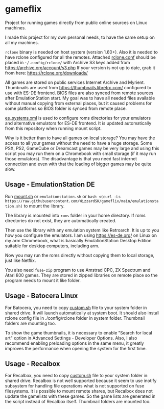 # gameflix

Project for running games directly from public online sources on Linux machines.

I made this project for my own personal needs, to have the same setup on all my machines.

`rclone` binary is needed on host system (version 1.60+). Also it is needed to have rclone configured for all the remotes. Attached [rclone.conf](/.config/rclone/rclone.conf) should be placed in `~/.config/rclone/` with Archive S3 keys added from https://archive.org/account/s3.php If your version is not up to date, grab it from here: https://rclone.org/downloads/

All games are stored on public services Internet Archive and Myrient. Thumbnails are used from https://thumbnails.libretro.com/ configured to use with ES-DE frontend. BIOS files are also synced from remote sources after EmulationStation start. My goal was to have all needed files available without manual copying from external places, but it caused problems for some platforms so BIOS folder is synced from remote place.

[es_systems.xml](.emulationstation/custom_systems/es_systems.xml) is used to configure roms directories for your emulators and alternative emulators for ES-DE frontend. It is updated automatically from this repository when running mount script.

Why is it better than to have all games on local storage? You may have the access to all your games without the need to have a huge storage. Some PSX, PS2, GameCube or Dreamcast games may be very large and using this script you may run them on a Chromebook with small storage (if it may run those emulators). The disadvantage is that you need fast internet connection and even with that the loading of bigger games may be quite slow.

## Usage - EmulationStation DE
Run [mount.sh](mount.sh) or `emulationstation.sh` or `bash <(curl -Ls https://raw.githubusercontent.com/WizzardSK/gameflix/main/emulationstation.sh)` to mount the library.

The library is mounted into `roms` folder in your home directory. If roms directories do not exist, they are automatically created.

Then use the library with any emulation system like Retroarch. It is up to you how you configure the emulators. I am using https://es-de.org/ on Linux on my arm Chromebook, what is basically EmulationStation Desktop Edition suitable for desktop computers, including arm.

Now you may run the roms directly without copying them to local storage, just like Netflix. 

You also need `fuse-zip` program to use Amstrad CPC, ZX Spectrum and Atari 800 games. They are stored in zipped libraries on remote place so the program needs to mount it like folder.

## Usage - Batocera Linux
For Batocera, you need to copy [custom.sh](batocera/share/system/custom.sh) file to your system folder in shared drive. It will launch automatically at system boot. It should also install rclone config file in ./config/rclone folder in system folder. Thumbnail folders are mounting too.

To show the game thumbnails, it is necessary to enable "Search for local art" option in Advanced Settings - Developer Options.
Also, I also recommend enabling preloading options in the same menu, it greatly improves the performance when opening the system for the first time.

## Usage - Recalbox
For Recalbox, you need to copy [custom.sh](recalbox/share/system/custom.sh) file to your system folder in shared drive. Recalbox is not well supported because it seem to use inotify subsystem for handling file operations what is not supported on fuse filesystems. It is possible to mount remote shares, but Recalbox does not update the gamelists with these games. So the game lists are generated in the script instead of Recalbox itself. Thumbnail folders are mounted too.
